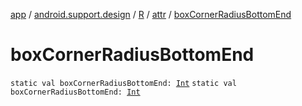 [app](../../../index.md) / [android.support.design](../../index.md) / [R](../index.md) / [attr](index.md) / [boxCornerRadiusBottomEnd](./box-corner-radius-bottom-end.md)

# boxCornerRadiusBottomEnd

`static val boxCornerRadiusBottomEnd: `[`Int`](https://kotlinlang.org/api/latest/jvm/stdlib/kotlin/-int/index.html)
`static val boxCornerRadiusBottomEnd: `[`Int`](https://kotlinlang.org/api/latest/jvm/stdlib/kotlin/-int/index.html)
